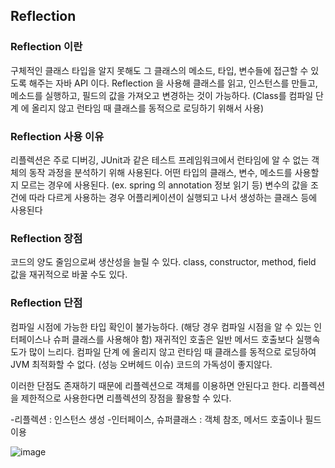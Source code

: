 

## Reflection




### Reflection 이란
구체적인 클래스 타입을 알지 못해도 그 클래스의 메소드, 타입, 변수들에 접근할 수 있도록 해주는 자바 API 이다.
Reflection 을 사용해 클래스를 읽고, 인스턴스를 만들고, 메소드를 실행하고, 필드의 값을 가져오고 변경하는 것이 가능하다.
(Class를 컴파일 단계 에 올리지 않고 런타임 때 클래스를 동적으로 로딩하기 위해서 사용)




### Reflection 사용 이유
리플렉션은 주로 디버깅, JUnit과 같은 테스트 프레임워크에서 런타임에 알 수 없는 객체의 동작 과정을 분석하기 위해 사용된다.
어떤 타입의 클래스, 변수, 메소드를 사용할 지 모르는 경우에 사용된다. (ex. spring 의 annotation 정보 읽기 등)
변수의 값을 조건에 따라 다르게 사용하는 경우
어플리케이션이 실행되고 나서 생성하는 클래스 등에 사용된다




### Reflection 장점
코드의 양도 줄임으로써 생산성을 늘릴 수 있다.
class, constructor, method, field 값을 재귀적으로 바꿀 수도 있다.




### Reflection 단점
컴파일 시점에 가능한 타입 확인이 불가능하다. (해당 경우 컴파일 시점을 알 수 있는 인터페이스나 슈퍼 클래스를 사용해야 함) 
재귀적인 호출은 일반 메서드 호출보다 실행속도가 많이 느리다. 컴파일 단계 에 올리지 않고 런타임 때 클래스를 동적으로 로딩하여 JVM 최적화할 수 없다. (성능 오버헤드 이슈) 
코드의 가독성이 좋지않다.



이러한 단점도 존재하기 때문에 리플렉션으로 객체를 이용하면 안된다고 한다.
리플렉션을 제한적으로 사용한다면 리플렉션의 장점을 활용할 수 있다.

-리플렉션 : 인스턴스 생성
-인터페이스, 슈퍼클래스 : 객체 참조, 메서드 호출이나 필드 이용




![image](https://user-images.githubusercontent.com/62210870/178747850-a3315cff-36b0-4c10-be11-6b489e07c078.png)





